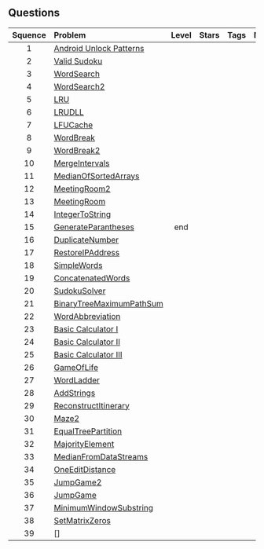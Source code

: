 ## Questions

| Squence | Problem       | Level  | Stars  | Tags | Notesa|
|:-------:|:--------------|:------:|:---------:|:----:|:-------------:|
|1| [Android Unlock Patterns](https://leetcode.com/problems/android-unlock-patterns/solution/) |
|2| [Valid Sudoku](https://github.com/thealgor/Leetcode/blob/master/medium/misc/ValidSudoku.java)
|3|[WordSearch](https://github.com/thealgor/Leetcode/blob/96e577ace3dc0538d88d55d8526005cb0828bf70/medium/Graphs/WordSearch.java)
|4|[WordSearch2](https://github.com/thealgor/Leetcode/blob/844e7c50f2523d877a034ff48766ebd8c87144ef/medium/Backtracking/WordSearch2.java)
|5|[LRU](https://github.com/thealgor/Leetcode/blob/5be634203d9857dd79a09b6d04e5859c3a9e8655/medium/misc/LRUCacheLinkedHashMap.java)
|6|[LRUDLL](https://github.com/thealgor/Leetcode/blob/5be634203d9857dd79a09b6d04e5859c3a9e8655/medium/misc/LRUCacheDoublyLinkedList.java)
|7|[LFUCache](https://github.com/thealgor/Leetcode/blob/5a6e0e0393493f16eb5994b73576ec56df9f361d/hard/misc/LFUCache.java)
|8|[WordBreak](https://github.com/thealgor/Leetcode/blob/5be634203d9857dd79a09b6d04e5859c3a9e8655/medium/DP/WordBreak.java)
|9|[WordBreak2](https://github.com/thealgor/Leetcode/blob/b7d6873cd0d9ce951feb90b21cb84bb53edf9dfd/easy/DP/WordBreak2.java)
|10|[MergeIntervals](https://github.com/thealgor/Leetcode/blob/96e577ace3dc0538d88d55d8526005cb0828bf70/medium/misc/MergeIntervals.java)
|11|[MedianOfSortedArrays](https://github.com/thealgor/Leetcode/blob/master/hard/BinarySearch/MedianOfSortedArrays.java)
|12|[MeetingRoom2](https://github.com/thealgor/Leetcode/blob/b7d6873cd0d9ce951feb90b21cb84bb53edf9dfd/medium/PriorityQueues/MeetingRooms2.java)
|13|[MeetingRoom](https://github.com/thealgor/Leetcode/blob/b7d6873cd0d9ce951feb90b21cb84bb53edf9dfd/easy/misc/MeetingRooms.java)
|14|[IntegerToString](https://github.com/thealgor/Leetcode/blob/b7d6873cd0d9ce951feb90b21cb84bb53edf9dfd/easy/String/IntegerToEnglishWords.java)
|15|[GenerateParantheses](https://github.com/thealgor/Leetcode/blob/e7f5a157d6ff48f7d3d868b72cde44028abdd412/medium/Backtracking/GenerateParantheses.java) | end |
|16| [DuplicateNumber](https://github.com/thealgor/Leetcode/blob/c4e86fd2b461c79be080ca557f52683e7d24d06d/medium/BinarySearch/FindTheDuplicateNumber.java)
|17|[RestoreIPAddress](https://github.com/thealgor/Leetcode/blob/844e7c50f2523d877a034ff48766ebd8c87144ef/medium/Backtracking/RestoreIpAddress.java)
|18|[SimpleWords](https://github.com/thealgor/Leetcode/blob/master/hard/DP/SimpleWords.java)
|19|[ConcatenatedWords](https://leetcode.com/problems/concatenated-words/discuss/95652/Java-DP-Solution)
|20|[SudokuSolver](https://github.com/thealgor/Leetcode/blob/master/hard/Backtracking/SudokuSolver.java)
|21|[BinaryTreeMaximumPathSum](https://leetcode.com/problems/binary-tree-maximum-path-sum/discuss/39775/Accepted-short-solution-in-Java)
|22|[WordAbbreviation](https://leetcode.com/problems/word-abbreviation/solution/)
|23|[Basic Calculator I](https://leetcode.com/problems/basic-calculator/discuss/62361/Iterative-Java-solution-with-stack)
|24|[Basic Calculator II](https://leetcode.com/problems/basic-calculator-ii/discuss/63003/Share-my-java-solution)
|25|[Basic Calculator III](https://leetcode.com/problems/basic-calculator-iii/discuss/113600/Java-and-Python-O(n)-Solution-Using-Two-Stacks)
|26|[GameOfLife](https://github.com/thealgor/Leetcode/blob/master/medium/Graphs/GameOfLife.java)
|27|[WordLadder](https://github.com/thealgor/Leetcode/blob/da1e3b65e67ace9c9bfce874a3d1a06256b65a3a/medium/Graphs/WordLadder.java)
|28|[AddStrings](https://leetcode.com/problems/add-strings/discuss/90436/Straightforward-Java-8-main-lines-25ms)
|29|[ReconstructItinerary](https://github.com/thealgor/Leetcode/blob/5a6e0e0393493f16eb5994b73576ec56df9f361d/medium/Graphs/ReconstructItinerary.java)
|30|[Maze2](https://github.com/thealgor/Leetcode/blob/844e7c50f2523d877a034ff48766ebd8c87144ef/medium/Graphs/TheMaze2.java)
|31|[EqualTreePartition](https://leetcode.com/problems/equal-tree-partition/discuss/106727/JavaC++-Simple-solution-with-only-one-HashMaplessgreater.)
|32|[MajorityElement](https://github.com/thealgor/Leetcode/blob/7be834c3ee6df0c4377108b6d113b09f4bdc9918/medium/misc/MajorityElement.java)
|33|[MedianFromDataStreams](https://github.com/thealgor/Leetcode/blob/7be834c3ee6df0c4377108b6d113b09f4bdc9918/medium/PriorityQueues/FindMedianFromDataStreams.java)
|34|[OneEditDistance](https://leetcode.com/problems/one-edit-distance/discuss/50098/My-CLEAR-JAVA-solution-with-explanation)
|35|[JumpGame2](https://github.com/thealgor/Leetcode/blob/b7d6873cd0d9ce951feb90b21cb84bb53edf9dfd/hard/Greedy/JumpGame2.java)
|36|[JumpGame](https://leetcode.com/problems/jump-game/solution/)
|37|[MinimumWindowSubstring](https://github.com/thealgor/Leetcode/blob/2a71fe417a68df82af92942eed147ade87fe76cb/hard/Strings/MinimumWindowSubstring.java)
|38|[SetMatrixZeros](https://github.com/thealgor/Leetcode/blob/5a6e0e0393493f16eb5994b73576ec56df9f361d/medium/misc/SetMatrixZeros.java)
|39|[]

